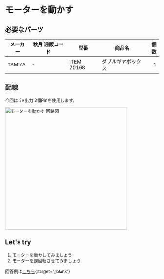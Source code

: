 # モーターを動かす

## 必要なパーツ

| メーカー | 秋月 通販コード | 型番 | 商品名 | 個数 |
|--|--|--|--|--:|
| TAMIYA | - | ITEM 70168 | ダブルギヤボックス | 1 |

## 配線

今回は 5V出力 2番Pinを使用します。

<img src='https://raw.githubusercontent.com/libertyfish-co/ruby-hw/master/images/motor.png' alt='モーターを動かす 回路図' width="400" />

## Let's try

1. モーターを動かしてみましょう
1. モーターを逆回転させてみましょう

回答例は[こちら](https://github.com/libertyfish-co/ruby-hw/blob/master/answers/output/motor/motor.rb){:target='_blank'}
